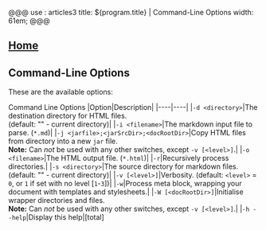 @@@
use : articles3
title: ${program.title} | Command-Line Options
width: 61em;
@@@

[Home]
---


## Command-Line Options

These are the available options:

Command Line Options
|Option|Description|
|----|----|
|`-d <directory>`|The destination directory for HTML files.<br>(default: "" - current directory)|
|`-i <filename>`|The markdown input file to parse. (`*.md`)|
|`-j <jarfile>;<jarSrcDir>;<docRootDir>`|Copy HTML files from directory into a new `jar` file.<br>**Note:** Can *not* be used with any other switches, except `-v [<level>]`.|
|`-o <filename>`|The HTML output file. (`*.html`)|
|`-r`|Recursively process directories.|
|`-s <directory>`|The source directory for markdown files.<br>(default: "" - current directory)|
|`-v [<level>]`|Verbosity. (default: `<level>` = `0`, or `1` if set with no level [`1`-`3`])|
|`-w`|Process meta block, wrapping your document with templates and stylesheets.|
|`-W [<docRootDir>]`|Initialise wrapper directories and files.<br>**Note:** Can *not* be used with any other switches, except `-v [<level>]`.|
|`-h --help`|Display this help|[total]

[Home]:index.html
